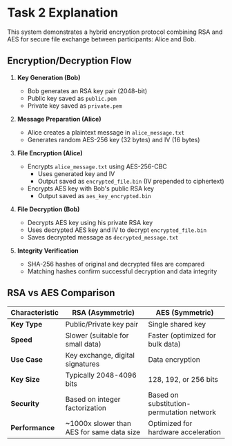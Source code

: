 # Task 2 Explanation

This system demonstrates a hybrid encryption protocol combining RSA and AES for secure file exchange
between participants: Alice and Bob.

## Encryption/Decryption Flow

1. **Key Generation (Bob)**
    - Bob generates an RSA key pair (2048-bit)
    - Public key saved as `public.pem`
    - Private key saved as `private.pem`

2. **Message Preparation (Alice)**
    - Alice creates a plaintext message in `alice_message.txt`
    - Generates random AES-256 key (32 bytes) and IV (16 bytes)

3. **File Encryption (Alice)**
    - Encrypts `alice_message.txt` using AES-256-CBC
        - Uses generated key and IV
        - Output saved as `encrypted_file.bin` (IV prepended to ciphertext)
    - Encrypts AES key with Bob's public RSA key
        - Output saved as `aes_key_encrypted.bin`

4. **File Decryption (Bob)**
    - Decrypts AES key using his private RSA key
    - Uses decrypted AES key and IV to decrypt `encrypted_file.bin`
    - Saves decrypted message as `decrypted_message.txt`

5. **Integrity Verification**
    - SHA-256 hashes of original and decrypted files are compared
    - Matching hashes confirm successful decryption and data integrity

## RSA vs AES Comparison

| Characteristic  | RSA (Asymmetric)                          | AES (Symmetric)                           |
|-----------------|-------------------------------------------|-------------------------------------------|
| **Key Type**    | Public/Private key pair                   | Single shared key                         |
| **Speed**       | Slower (suitable for small data)          | Faster (optimized for bulk data)          |
| **Use Case**    | Key exchange, digital signatures          | Data encryption                           |
| **Key Size**    | Typically 2048-4096 bits                  | 128, 192, or 256 bits                     |
| **Security**    | Based on integer factorization            | Based on substitution-permutation network |
| **Performance** | ~1000x slower than AES for same data size | Optimized for hardware acceleration       |